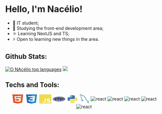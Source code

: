 # Hello, I'm Nacélio! 

- 🔭 IT student;
- 🌱 Studying the front-end development area;
- ⚛ Learning NextJS and TS;
- ⚡ Open to learning new things in the area.

## Github Stats:

[![O NAcélio top languages](https://github-readme-stats.vercel.app/api/top-langs/?username=onacelio&theme=white-black)](https://github.com/anuraghazra/github-readme-stats)
   <img height="160em" src="https://github-readme-streak-stats.herokuapp.com/?user=onacelio&theme=gotham&hide_border=false">

  
## Techs and Tools:
<div align="center">
  <img align="center" alt="HTML" height="30" width="40" src="https://raw.githubusercontent.com/devicons/devicon/master/icons/html5/html5-original.svg">
  <img align="center" alt="CSS" height="30" width="40" src="https://raw.githubusercontent.com/devicons/devicon/master/icons/css3/css3-original.svg">
  <img align="center" alt="Js" height="30" width="40" src="https://raw.githubusercontent.com/devicons/devicon/master/icons/javascript/javascript-plain.svg">
  <img align="center" alt="PHP" height="30" width="40" src="https://raw.githubusercontent.com/devicons/devicon/master/icons/php/php-original.svg">
  <img align="center" alt="Python" height="30" width="40" src="https://raw.githubusercontent.com/devicons/devicon/master/icons/python/python-original.svg">
  <img align="center" alt="mysql" height="30" width-"40" src="https://raw.githubusercontent.com/devicons/devicon/master/icons/mysql/mysql-original.svg">
  <img align="center" alt="react" height="30" width-"40" src="https://cdn.jsdelivr.net/gh/devicons/devicon@latest/icons/react/react-original.svg" />
  <img align="center" alt="react" height="30" width="40" src="https://cdn.jsdelivr.net/gh/devicons/devicon/icons/git/git-original.svg" />
  <img align="center" alt="react" height="30" width="40" src="https://cdn.jsdelivr.net/gh/devicons/devicon@latest/icons/nextjs/nextjs-plain.svg" />
  <img align="center" alt="react" height="30" width="40" src="https://cdn.jsdelivr.net/gh/devicons/devicon@latest/icons/tailwindcss/tailwindcss-original.svg" />
  <img align="center" alt="react" height="30" width="40" src="https://cdn.jsdelivr.net/gh/devicons/devicon/icons/typescript/typescript-original.svg" />    
</div>

